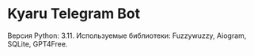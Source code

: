 # Kyaru Telegram Bot
Версия Python: 3.11. Используемые библиотеки: Fuzzywuzzy, Aiogram, SQLite, GPT4Free.